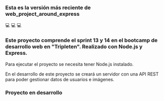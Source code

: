 ### Esta es la versión más reciente de web_project_around_express

💻 💻 💻

### Este proyecto comprende el sprint 13 y 14 en el bootcamp de desarrollo web en "Tripleten". Realizado con Node.js y Express.

Para ejecutar el proyecto se necesita tener Node.js instalado.

En el desarrollo de este proyecto se creará un servidor con una API REST para poder gestionar datos de usuarios e imágenes.

### Proyecto en desarrollo

